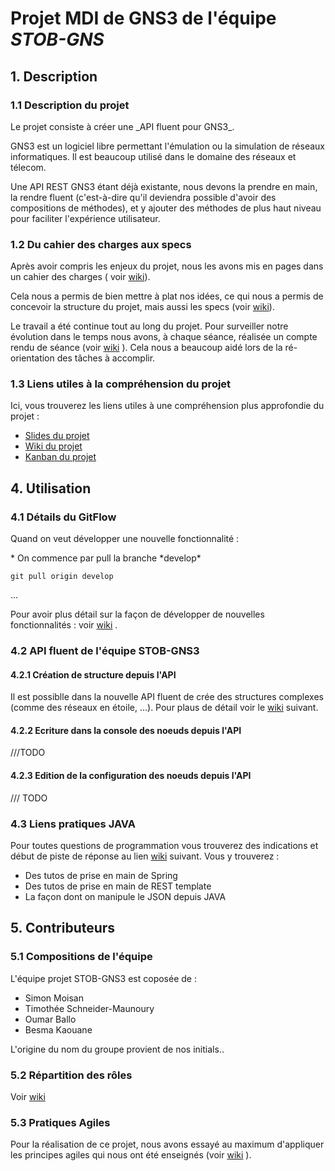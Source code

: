 # Projet MDI de GNS3 de l'équipe *STOB-GNS*

## 1. Description 

### 1.1 Description du projet

  <p> Le projet consiste à créer une _API fluent pour GNS3_.

  <p> GNS3 est un logiciel libre permettant l'émulation ou la simulation de réseaux informatiques. Il est beaucoup utilisé dans le domaine des réseaux et télecom.</p> 

  <p> Une API REST GNS3 étant déjà existante, nous devons la prendre en main, la rendre fluent (c'est-à-dire qu'il deviendra possible d'avoir des compositions de méthodes), et y ajouter des méthodes de plus haut niveau pour faciliter l'expérience utilisateur.</p>

### 1.2 Du cahier des charges aux specs

  Après avoir compris les enjeux du projet, nous les avons mis en pages dans un cahier des charges ( voir [wiki](https://github.com/PapaTimot/ESIR2-Projet-MDI-GNS3/wiki/Cahier-des-charges)). 
  
   Cela nous a permis de bien mettre à plat nos idées, ce qui nous a permis de concevoir la structure du projet, mais aussi les specs (voir [wiki](https://github.com/PapaTimot/ESIR2-Projet-MDI-GNS3/wiki/Specs)).
  
   Le travail a été continue tout au long du projet. Pour surveiller notre évolution dans le temps nous avons, à chaque séance, réalisée un compte rendu de séance (voir [wiki](https://github.com/PapaTimot/ESIR2-Projet-MDI-GNS3/wiki/Compte-rendus-des-s%C3%A9ances) ). Cela nous a beaucoup aidé lors de la ré-orientation des tâches à accomplir.

### 1.3 Liens utiles à la compréhension du projet

  <p> Ici, vous trouverez les liens utiles à une compréhension plus approfondie du projet :</p>

 * [Slides du projet](https://docs.google.com/presentation/d/1Y9bsva_MXeW0O-p26TSM3rojNJ_YYPb8EkOBdd_jSNk/edit#slide=id.p)
 * [Wiki du projet](https://github.com/MiisterB/ESIR2-Projet-MDI-GNS3/wiki)
 * [Kanban du projet](https://github.com/MiisterB/ESIR2-Projet-MDI-GNS3/projects/1)

## 4. Utilisation 

### 4.1 Détails du GitFlow

  <p> Quand on veut développer une nouvelle fonctionnalité :</p> 
 * On commence par pull la branche *develop* 

```
git pull origin develop
```
...

  Pour avoir plus détail sur la façon de développer de nouvelles fonctionnalités : voir 
  [wiki](https://github.com/PapaTimot/ESIR2-Projet-MDI-GNS3/wiki/Détail-du-GitFlow)
  .

### 4.2 API fluent de l'équipe STOB-GNS3

#### 4.2.1 Création de structure depuis l'API

  Il est possiblle dans la nouvelle API fluent de crée des structures complexes (comme des réseaux en étoile, ...). Pour plaus de détail voir le [wiki](https://github.com/PapaTimot/ESIR2-Projet-MDI-GNS3/wiki/Librairie-Structure-de-l'API-STOB-GNS3) suivant.

#### 4.2.2 Ecriture dans la console des noeuds depuis l'API
///TODO
  
#### 4.2.3 Edition de la configuration des noeuds depuis l'API
/// TODO

### 4.3 Liens pratiques JAVA

   Pour toutes questions de programmation vous trouverez des indications et début de piste de réponse au lien [wiki](https://github.com/PapaTimot/ESIR2-Projet-MDI-GNS3/wiki/Liens-pratiques-Java) suivant. Vous y trouverez :
  
  * Des tutos de prise en main de Spring
  * Des tutos de prise en main de REST template
  * La façon dont on manipule le JSON depuis JAVA 

## 5. Contributeurs

### 5.1 Compositions de l'équipe

<p> L'équipe projet STOB-GNS3 est coposée de :</p>

* Simon Moisan
* Timothée Schneider-Maunoury
* Oumar Ballo
* Besma Kaouane

<p> L'origine du nom du groupe provient de nos initials..</p>

### 5.2 Répartition des rôles

 Voir [wiki](https://github.com/PapaTimot/ESIR2-Projet-MDI-GNS3/wiki/R%C3%B4les)

### 5.3 Pratiques Agiles

  Pour la réalisation de ce projet, nous avons essayé au maximum d'appliquer les principes agiles qui nous ont été enseignés (voir [wiki](https://github.com/PapaTimot/ESIR2-Projet-MDI-GNS3/wiki/Pratiques-agiles) ).
